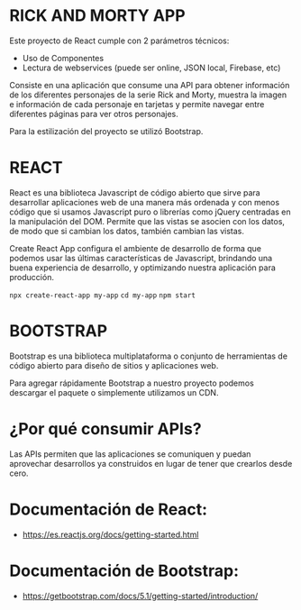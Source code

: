 # RICK AND MORTY APP

Este proyecto de React cumple con 2 parámetros técnicos:

- Uso de Componentes
- Lectura de webservices (puede ser online, JSON local, Firebase, etc)

Consiste en una aplicación que consume una API para obtener información de los diferentes personajes de la serie Rick and Morty, muestra la imagen e información de cada personaje en tarjetas y permite navegar entre diferentes páginas para ver otros personajes.

Para la estilización del proyecto se utilizó Bootstrap.

# REACT

React es una biblioteca Javascript de código abierto que sirve para desarrollar aplicaciones web de una manera más ordenada y con menos código que si usamos Javascript puro o librerías como jQuery centradas en la manipulación del DOM. Permite que las vistas se asocien con los datos, de modo que si cambian los datos, también cambian las vistas.

Create React App configura el ambiente de desarrollo de forma que podemos usar las últimas características de Javascript, brindando una buena experiencia de desarrollo, y optimizando nuestra aplicación para producción.

`npx create-react-app my-app`
`cd my-app`
`npm start`

# BOOTSTRAP

Bootstrap es una biblioteca multiplataforma o conjunto de herramientas de código abierto para diseño de sitios y aplicaciones web.

Para agregar rápidamente Bootstrap a nuestro proyecto podemos descargar el paquete o simplemente utilizamos un CDN.

# ¿Por qué consumir APIs?

Las APIs permiten que las aplicaciones se comuniquen y puedan aprovechar desarrollos ya construidos en lugar de tener que crearlos desde cero.

# Documentación de React:

- https://es.reactjs.org/docs/getting-started.html

# Documentación de Bootstrap:

- https://getbootstrap.com/docs/5.1/getting-started/introduction/

